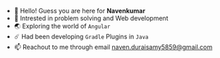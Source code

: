 - 👋 Hello! Guess you are here for **Navenkumar**
- 👀 Intrested in problem solving and Web development
- 🌏 Exploring the world of `Angular`
- ☄️ Had been developing `Gradle` Plugins in `Java`
- 📫 Reachout to me through email naven.duraisamy5859@gmail.com

<!---
navenduraisamy/navenduraisamy is a ✨ special ✨ repository because its `README.md` (this file) appears on your GitHub profile.
You can click the Preview link to take a look at your changes.
--->
